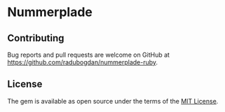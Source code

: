 # Nummerplade


## Contributing

Bug reports and pull requests are welcome on GitHub at https://github.com/radubogdan/nummerplade-ruby.

## License

The gem is available as open source under the terms of the [MIT License](http://opensource.org/licenses/MIT).
